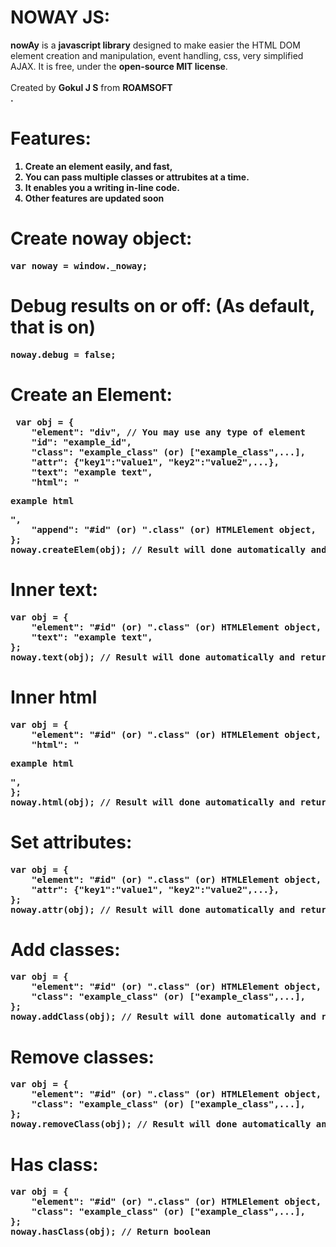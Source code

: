 # NOWAY JS:
<p><b>nowAy</b> is a <b>javascript library</b> designed to make easier the HTML DOM element creation and manipulation, event handling, css, very simplified AJAX.
It is free, under the <b>open-source MIT license</b>.<br><br>
Created by <b>Gokul J S</b> from <b>ROAMSOFT</br>.</p>

# Features:
1. Create an element easily, and fast,
2. You can pass multiple classes or attrubites at a time.
3. It enables you a writing in-line code.
4. Other features are updated soon

# Create noway object:
<pre>var noway = window._noway;</pre>

# Debug results on or off: (As default, that is on)
<pre>
noway.debug = false;
</pre>

# Create an Element:
<pre> var obj = {
    "element": "div", // You may use any type of element
    "id": "example_id",
    "class": "example_class" (or) ["example_class",...],
    "attr": {"key1":"value1", "key2":"value2",...},
    "text": "example text",
    "html": "<p>example html</p>",
    "append": "#id" (or) ".class" (or) HTMLElement object,
};
noway.createElem(obj); // Result will done automatically and returns the created HTMLElement object (or) errors</pre>

# Inner text:
<pre>
var obj = {
    "element": "#id" (or) ".class" (or) HTMLElement object,
    "text": "example text",
};
noway.text(obj); // Result will done automatically and returns the created HTMLElement object (or) errors</pre>

# Inner html
<pre>
var obj = {
    "element": "#id" (or) ".class" (or) HTMLElement object,
    "html": "<p>example html</p>",
};
noway.html(obj); // Result will done automatically and returns the created HTMLElement object (or) errors</pre>

# Set attributes:
<pre>
var obj = {
    "element": "#id" (or) ".class" (or) HTMLElement object,
    "attr": {"key1":"value1", "key2":"value2",...},
};
noway.attr(obj); // Result will done automatically and returns the created HTMLElement object (or) errors</pre>

# Add classes:
<pre>
var obj = {
    "element": "#id" (or) ".class" (or) HTMLElement object,
    "class": "example_class" (or) ["example_class",...],
};
noway.addClass(obj); // Result will done automatically and returns the created HTMLElement object (or) errors</pre>

# Remove classes:
<pre>
var obj = {
    "element": "#id" (or) ".class" (or) HTMLElement object,
    "class": "example_class" (or) ["example_class",...],
};
noway.removeClass(obj); // Result will done automatically and returns the created HTMLElement object (or) errors</pre>

# Has class:
<pre>
var obj = {
    "element": "#id" (or) ".class" (or) HTMLElement object,
    "class": "example_class" (or) ["example_class",...],
};
noway.hasClass(obj); // Return boolean</pre>
